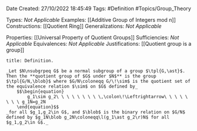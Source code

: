 <div class="topSpace"></div>

Date Created: 27/10/2022 18:45:49
Tags: #Definition #Topics/Group_Theory

Types: _Not Applicable_
Examples: [[Additive Group of Integers mod n]]
Constructions: [[Quotient Ring]]
Generalizations: _Not Applicable_

Properties: [[Universal Property of Quotient Groups]]
Sufficiencies: _Not Applicable_
Equivalences: _Not Applicable_
Justifications: [[Quotient group is a group]]

``` ad-Definition
title: Definition.

_Let $N\nsubgrpeq G$ be a normal subgroup of a group $\tpl{G,\ast}$. Then the **quotient group of $G$ under $N$** is the group $\tpl{G/N,\blob}$ where $G/N\coloneqq G/\!\sim$ is the quotient set of the equivalence relation $\sim$ on $G$ defined by_
    $$\begin{equation}
        g_1\sim g_2\ \ \ \ \ \ \ \ \,\colon\!\Leftrightarrow\ \ \ \ \ \ \ \ g_1N=g_2N
    \end{equation}$$
_for all $g_1,g_2\in G$, and $\blob$ is the binary relation on $G/N$ defined by $g_1N\blob g_2N\coloneqq\l(g_1\ast g_2\r)N$ for all $g_1,g_2\in G$._

```

